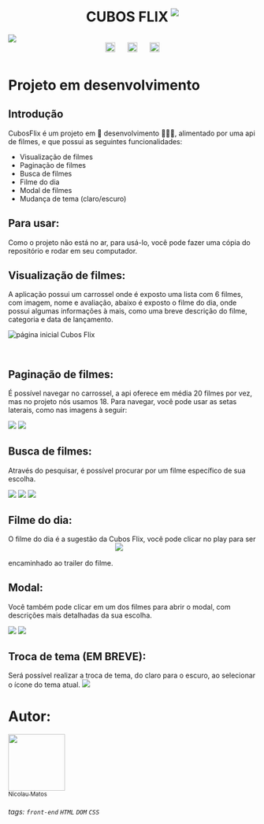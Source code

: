 <h1 style = 'display: flex; justify-content: center; gap:5px;'>
CUBOS FLIX
<img src='./assets/logo.svg'>
</h1>

<img src='./assets/imagemcima.png'>

<div style='display:flex; justify-content:center; align-items: center; gap: 25px; margin-bottom: 50px'>
<img style = 'align: center; width: 20px' alt = 'html icon' src="https://cdn.jsdelivr.net/gh/devicons/devicon/icons/html5/html5-original.svg" />
<img style = 'align: center; width: 20px' alt = 'css icon' src="https://cdn.jsdelivr.net/gh/devicons/devicon/icons/css3/css3-original.svg" />
<img style = 'align: center; width: 20px' alt = 'javascript icon' src="https://cdn.jsdelivr.net/gh/devicons/devicon/icons/javascript/javascript-original.svg" />
</div>

# Projeto em desenvolvimento

<h2 style= 'margin-bottom: 20px black '>Introdução</h2> 
<p>CubosFlix é um projeto em  🚧 desenvolvimento 🚧👷🏼, alimentado por uma api de filmes, e que possui as seguintes funcionalidades: </p>
<ul>
<li> Visualização de filmes </li>
<li> Paginação de filmes </li>
<li> Busca de filmes </li>
<li> Filme do dia </li>
<li> Modal de filmes </li>
<li> Mudança de tema (claro/escuro)</li>
</ul>

## Para usar:
Como o projeto não está no ar, para usá-lo, você pode fazer uma cópia do repositório e rodar em seu computador.


## Visualização de filmes:
A aplicação possui um carrossel onde é exposto uma lista com 6 filmes, com imagem, nome e avaliação, abaixo é exposto o filme do dia, onde possui algumas informações à mais, como uma breve descrição do filme, categoria e data de lançamento.

<img style = 'margin-bottom: 30px' alt = 'página inicial Cubos Flix' src = './assets/visualizacao.png'>

## Paginação de filmes:
É possível navegar no carrossel, a api oferece em média 20 filmes por vez, mas no projeto nós usamos 18. Para navegar, você pode usar as setas laterais, como nas imagens à seguir:
<div style = 'margin-bottom: 30px'>
<img src = './assets/paginacao.png'>
<img src = './assets/paginacao2.png'>
</div>

## Busca de filmes:
Através do pesquisar, é possível procurar por um filme específico de sua escolha.
<div style = 'margin-bottom: 30px'>
<img src = './assets/PESQUISA.png'>
<img src = './assets/pesquisa2.png'>
<img src = './assets/pesquisa3.png'>
</div>

## Filme do dia:
O filme do dia é a sugestão da Cubos Flix, você pode clicar no play para ser encaminhado ao trailer do filme.
<img style = 'margin-bottom: 30px' src = './assets/filme-dia.png'>

## Modal:
Você também pode clicar em um dos filmes para abrir o modal, com descrições mais detalhadas da sua escolha.
<div style = 'margin-bottom: 30px'>
<img src = './assets/modal1.png'>
<img src = './assets/modal.png'>
</div>

## Troca de tema (EM BREVE):
Será possível realizar a troca de tema, do claro para o escuro, ao selecionar o ícone do tema atual.
<img src = './assets/troca-tema.png'>


# Autor:
 [<img src="./assets/20210518_154450.jpg" width=115><br><sub>Nicolau Matos</sub>](https://github.com/NicolauMatos)


###### tags: `front-end` `HTML` `DOM` `CSS`

